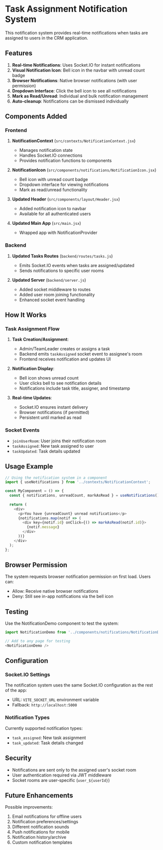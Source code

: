# Task Assignment Notification System

This notification system provides real-time notifications when tasks are assigned to users in the CRM application.

## Features

1. **Real-time Notifications**: Uses Socket.IO for instant notifications
2. **Visual Notification Icon**: Bell icon in the navbar with unread count badge
3. **Browser Notifications**: Native browser notifications (with user permission)
4. **Dropdown Interface**: Click the bell icon to see all notifications
5. **Mark as Read/Unread**: Individual and bulk notification management
6. **Auto-cleanup**: Notifications can be dismissed individually

## Components Added

### Frontend

1. **NotificationContext** (`src/contexts/NotificationContext.jsx`)
   - Manages notification state
   - Handles Socket.IO connections
   - Provides notification functions to components

2. **NotificationIcon** (`src/components/notifications/NotificationIcon.jsx`)
   - Bell icon with unread count badge
   - Dropdown interface for viewing notifications
   - Mark as read/unread functionality

3. **Updated Header** (`src/components/layout/Header.jsx`)
   - Added notification icon to navbar
   - Available for all authenticated users

4. **Updated Main App** (`src/main.jsx`)
   - Wrapped app with NotificationProvider

### Backend

1. **Updated Tasks Routes** (`backend/routes/tasks.js`)
   - Emits Socket.IO events when tasks are assigned/updated
   - Sends notifications to specific user rooms

2. **Updated Server** (`backend/server.js`)
   - Added socket middleware to routes
   - Added user room joining functionality
   - Enhanced socket event handling

## How It Works

### Task Assignment Flow

1. **Task Creation/Assignment**:
   - Admin/TeamLeader creates or assigns a task
   - Backend emits `taskAssigned` socket event to assignee's room
   - Frontend receives notification and updates UI

2. **Notification Display**:
   - Bell icon shows unread count
   - User clicks bell to see notification details
   - Notifications include task title, assigner, and timestamp

3. **Real-time Updates**:
   - Socket.IO ensures instant delivery
   - Browser notifications (if permitted)
   - Persistent until marked as read

### Socket Events

- `joinUserRoom`: User joins their notification room
- `taskAssigned`: New task assigned to user
- `taskUpdated`: Task details updated

## Usage Example

```javascript
// Using the notification system in a component
import { useNotifications } from '../contexts/NotificationContext';

const MyComponent = () => {
  const { notifications, unreadCount, markAsRead } = useNotifications();
  
  return (
    <div>
      <p>You have {unreadCount} unread notifications</p>
      {notifications.map(notif => (
        <div key={notif.id} onClick={() => markAsRead(notif.id)}>
          {notif.message}
        </div>
      ))}
    </div>
  );
};
```

## Browser Permission

The system requests browser notification permission on first load. Users can:
- Allow: Receive native browser notifications
- Deny: Still see in-app notifications via the bell icon

## Testing

Use the NotificationDemo component to test the system:

```javascript
import NotificationDemo from '../components/notifications/NotificationDemo';

// Add to any page for testing
<NotificationDemo />
```

## Configuration

### Socket.IO Settings

The notification system uses the same Socket.IO configuration as the rest of the app:
- URL: `VITE_SOCKET_URL` environment variable
- Fallback: `http://localhost:5000`

### Notification Types

Currently supported notification types:
- `task_assigned`: New task assignment
- `task_updated`: Task details changed

## Security

- Notifications are sent only to the assigned user's socket room
- User authentication required via JWT middleware
- Socket rooms are user-specific (`user_${userId}`)

## Future Enhancements

Possible improvements:
1. Email notifications for offline users
2. Notification preferences/settings
3. Different notification sounds
4. Push notifications for mobile
5. Notification history/archive
6. Custom notification templates